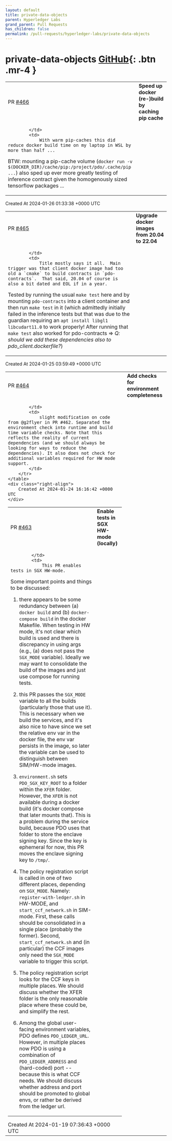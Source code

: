 ```yaml
---
layout: default
title: private-data-objects
parent: Hyperledger Labs
grand_parent: Pull Requests
has_children: false
permalink: /pull-requests/hyperledger-labs/private-data-objects
---
```


# private-data-objects <span class="fs-3 right-align">[GitHub](https://github.com/hyperledger-labs/private-data-objects){: .btn .mr-4 }</span>


<div>
    <table>
        <tr>
            <td>
                PR <a href="https://github.com/hyperledger-labs/private-data-objects/pull/466" class=".btn">#466</a>
            </td>
            <td>
                <b>
                    Speed up docker (re-)build by caching pip cache
                </b>
            </td>
        </tr>
        <tr>
            <td>
                
            </td>
            <td>
                With warm pip-caches this did reduce docker build time on my laptop in WSL by more than half ...

BTW: mounting a pip-cache volume (`docker run -v $(DOCKER_DIR)/cache/pip:/project/pdo/.cache/pip ...`) also sped up ever more greatly testing of inference contract given the homogenously sized tensorflow packages ... 
            </td>
        </tr>
    </table>
    <div class="right-align">
        Created At 2024-01-26 01:33:38 +0000 UTC
    </div>
</div>

<div>
    <table>
        <tr>
            <td>
                PR <a href="https://github.com/hyperledger-labs/private-data-objects/pull/465" class=".btn">#465</a>
            </td>
            <td>
                <b>
                    Upgrade docker images from 20.04 to 22.04
                </b>
            </td>
        </tr>
        <tr>
            <td>
                
            </td>
            <td>
                Title mostly says it all.  Main trigger was that client docker image had too old a `cmake` to build contracts in `pdo-contracts`.  That said, 20.04 of course is also a bit dated and EOL if in a year.

Tested by running the usual `make test` here and by mounting `pdo-contracts` into a client container and then run `make test` in it (which admittedly initially failed in the inference tests but that was due to the guardian requiring an `apt install libgl1 libcudart11.0` to work properly!   After running that `make test` also worked for pdo-contracts => _Q: should we add these dependencies also to pdo_client.dockerfile?_)
            </td>
        </tr>
    </table>
    <div class="right-align">
        Created At 2024-01-25 03:59:49 +0000 UTC
    </div>
</div>

<div>
    <table>
        <tr>
            <td>
                PR <a href="https://github.com/hyperledger-labs/private-data-objects/pull/464" class=".btn">#464</a>
            </td>
            <td>
                <b>
                    Add checks for environment completeness 
                </b>
            </td>
        </tr>
        <tr>
            <td>
                
            </td>
            <td>
                slight modification on code from @g2flyer in PR #462. Separated the environment check into runtime and build time variable checks. Note that this reflects the reality of current dependencies (and we should always be looking for ways to reduce the dependencies). It also does not check for additional variables required for HW mode support.
            </td>
        </tr>
    </table>
    <div class="right-align">
        Created At 2024-01-24 16:16:42 +0000 UTC
    </div>
</div>

<div>
    <table>
        <tr>
            <td>
                PR <a href="https://github.com/hyperledger-labs/private-data-objects/pull/463" class=".btn">#463</a>
            </td>
            <td>
                <b>
                    Enable tests in SGX HW-mode (locally)
                </b>
            </td>
        </tr>
        <tr>
            <td>
                
            </td>
            <td>
                This PR enables tests in SGX HW-mode.

Some important points and things to be discussed:

1.  there appears to be some redundancy between (a) `docker build` and (b) `docker-compose build` in the docker Makefile. When testing in HW mode, it's not clear which build is used and there is discrepancy in using args (e.g., (a) does not pass the `SGX_MODE` variable). Ideally we may want to consolidate the build of the images and just use compose for running tests.

2.  this PR passes the `SGX_MODE` variable to all the builds (particularly those that use it). This is necessary when we build the services, and it's also nice to have since we set the relative env var in the docker file, the env var persists in the image, so later the variable can be used to distinguish between SIM/HW-mode images.

3. `environment.sh` sets `PDO_SGX_KEY_ROOT` to a folder within the `XFER` folder. However, the `XFER` is not available during a docker build (it's docker compose that later mounts that). This is a problem during the service build, because PDO uses that folder to store the enclave signing key. Since the key is ephemeral for now, this PR moves the enclave signing key to `/tmp/`.

4. The policy registration script is called in one of two different places, depending on `SGX_MODE`. Namely: `register-with-ledger.sh` in HW-MODE, and `start_ccf_network.sh` in SIM-mode. First, these calls should be consolidated in a single place (probably the former). Second, `start_ccf_network.sh` and (in particular) the CCF images only need the `SGX_MODE` variable to trigger this script.

5. The policy registration script looks for the CCF keys in multiple places. We should discuss whether the XFER folder is the only reasonable place where these could be, and simplify the rest.

6. Among the global user-facing environment variables, PDO defines `PDO_LEDGER_URL`. However, in multiple places now PDO is using a combination of `PDO_LEDGER_ADDRESS` and (hard-coded) port -- because this is what CCF needs. We should discuss whether address and port should be promoted to global envs, or rather be derived from the ledger url.
            </td>
        </tr>
    </table>
    <div class="right-align">
        Created At 2024-01-19 07:36:43 +0000 UTC
    </div>
</div>

